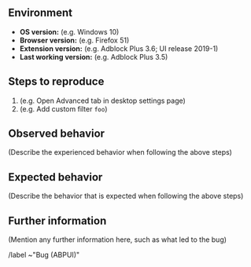 ## Environment
- **OS version:** (e.g. Windows 10)
- **Browser version:** (e.g. Firefox 51)
- **Extension version:** (e.g. Adblock Plus 3.6; UI release 2019-1)
- **Last working version:** (e.g. Adblock Plus 3.5)

## Steps to reproduce
1. (e.g. Open Advanced tab in desktop settings page)
2. (e.g. Add custom filter `foo`)

## Observed behavior
(Describe the experienced behavior when following the above steps)

## Expected behavior
(Describe the behavior that is expected when following the above steps)

## Further information
(Mention any further information here, such as what led to the bug)

/label ~"Bug (ABPUI)"
